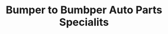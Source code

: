---
title: "Bumper to Bumbper Auto Parts Specialits"
url: /weymouth/bumper-to-bumbper-auto-parts-specialits/
shop: Autoteile
---